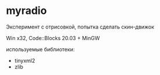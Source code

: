 # myradio
Эксперимент с отрисовкой, попытка сделать скин-движок

Win x32, Code::Blocks 20.03 + MinGW

используемые библиотеки:
- tinyxml2
- zlib
